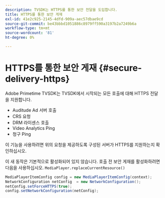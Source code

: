 ```yaml
---
description: TVSDK는 HTTPS를 통한 보안 전달을 도입합니다.
title: HTTPS를 통한 보안 게재
exl-id: 41e2c925-2145-4dfd-909a-aec57dbae9cd
source-git-commit: be43bbbd1051886c8979ff590a3197b2a7249b6a
workflow-type: tm+mt
source-wordcount: '81'
ht-degree: 0%

---
```


# HTTPS를 통한 보안 게재 {#secure-delivery-https}

Adobe Primetime TVSDK는 TVSDK에서 시작되는 모든 호출에 대해 HTTPS 전달을 지원합니다.

* Auditude Ad 서버 호출
* CRS 요청
* DRM 라이센스 호출
* Video Analytics Ping
* 청구 Ping

이 기능을 사용하려면 위의 요청을 제공하도록 구성된 서버가 HTTPS를 지원하는지 확인하십시오.

이 새 동작은 기본적으로 활성화되어 있지 않습니다. 호출 전 보안 게재를 활성화하려면 다음을 사용하십시오. `MediaPlayer.replaceCurrentResource()`

```java
MediaPlayerItemConfig config = new MediaPlayerItemConfig(context);
NetworkConfiguration netConfig  = new NetworkConfiguration();
netConfig.setForceHTTPS(true);
config.setNetworkConfiguration(netConfig);
```
